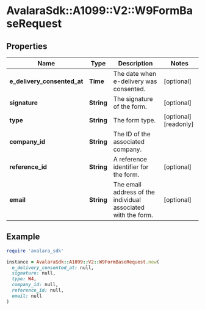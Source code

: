 # AvalaraSdk::A1099::V2::W9FormBaseRequest

## Properties

| Name | Type | Description | Notes |
| ---- | ---- | ----------- | ----- |
| **e_delivery_consented_at** | **Time** | The date when e-delivery was consented. | [optional] |
| **signature** | **String** | The signature of the form. | [optional] |
| **type** | **String** | The form type. | [optional][readonly] |
| **company_id** | **String** | The ID of the associated company. |  |
| **reference_id** | **String** | A reference identifier for the form. | [optional] |
| **email** | **String** | The email address of the individual associated with the form. | [optional] |

## Example

```ruby
require 'avalara_sdk'

instance = AvalaraSdk::A1099::V2::W9FormBaseRequest.new(
  e_delivery_consented_at: null,
  signature: null,
  type: W4,
  company_id: null,
  reference_id: null,
  email: null
)
```

